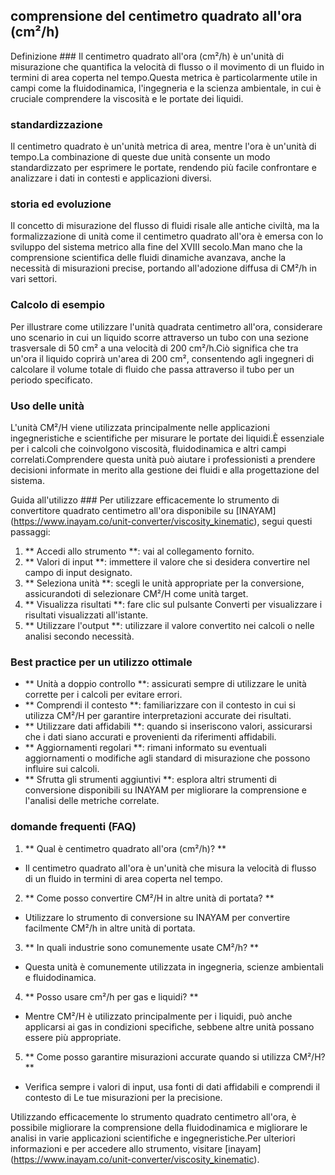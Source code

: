 ## comprensione del centimetro quadrato all'ora (cm²/h)

Definizione ###
Il centimetro quadrato all'ora (cm²/h) è un'unità di misurazione che quantifica la velocità di flusso o il movimento di un fluido in termini di area coperta nel tempo.Questa metrica è particolarmente utile in campi come la fluidodinamica, l'ingegneria e la scienza ambientale, in cui è cruciale comprendere la viscosità e le portate dei liquidi.

### standardizzazione
Il centimetro quadrato è un'unità metrica di area, mentre l'ora è un'unità di tempo.La combinazione di queste due unità consente un modo standardizzato per esprimere le portate, rendendo più facile confrontare e analizzare i dati in contesti e applicazioni diversi.

### storia ed evoluzione
Il concetto di misurazione del flusso di fluidi risale alle antiche civiltà, ma la formalizzazione di unità come il centimetro quadrato all'ora è emersa con lo sviluppo del sistema metrico alla fine del XVIII secolo.Man mano che la comprensione scientifica delle fluidi dinamiche avanzava, anche la necessità di misurazioni precise, portando all'adozione diffusa di CM²/h in vari settori.

### Calcolo di esempio
Per illustrare come utilizzare l'unità quadrata centimetro all'ora, considerare uno scenario in cui un liquido scorre attraverso un tubo con una sezione trasversale di 50 cm² a una velocità di 200 cm²/h.Ciò significa che tra un'ora il liquido coprirà un'area di 200 cm², consentendo agli ingegneri di calcolare il volume totale di fluido che passa attraverso il tubo per un periodo specificato.

### Uso delle unità
L'unità CM²/H viene utilizzata principalmente nelle applicazioni ingegneristiche e scientifiche per misurare le portate dei liquidi.È essenziale per i calcoli che coinvolgono viscosità, fluidodinamica e altri campi correlati.Comprendere questa unità può aiutare i professionisti a prendere decisioni informate in merito alla gestione dei fluidi e alla progettazione del sistema.

Guida all'utilizzo ###
Per utilizzare efficacemente lo strumento di convertitore quadrato centimetro all'ora disponibile su [INAYAM] (https://www.inayam.co/unit-converter/viscosity_kinematic), segui questi passaggi:

1. ** Accedi allo strumento **: vai al collegamento fornito.
2. ** Valori di input **: immettere il valore che si desidera convertire nel campo di input designato.
3. ** Seleziona unità **: scegli le unità appropriate per la conversione, assicurandoti di selezionare CM²/H come unità target.
4. ** Visualizza risultati **: fare clic sul pulsante Converti per visualizzare i risultati visualizzati all'istante.
5. ** Utilizzare l'output **: utilizzare il valore convertito nei calcoli o nelle analisi secondo necessità.

### Best practice per un utilizzo ottimale
- ** Unità a doppio controllo **: assicurati sempre di utilizzare le unità corrette per i calcoli per evitare errori.
- ** Comprendi il contesto **: familiarizzare con il contesto in cui si utilizza CM²/H per garantire interpretazioni accurate dei risultati.
- ** Utilizzare dati affidabili **: quando si inseriscono valori, assicurarsi che i dati siano accurati e provenienti da riferimenti affidabili.
- ** Aggiornamenti regolari **: rimani informato su eventuali aggiornamenti o modifiche agli standard di misurazione che possono influire sui calcoli.
- ** Sfrutta gli strumenti aggiuntivi **: esplora altri strumenti di conversione disponibili su INAYAM per migliorare la comprensione e l'analisi delle metriche correlate.

### domande frequenti (FAQ)

1. ** Qual è centimetro quadrato all'ora (cm²/h)? **
- Il centimetro quadrato all'ora è un'unità che misura la velocità di flusso di un fluido in termini di area coperta nel tempo.

2. ** Come posso convertire CM²/H in altre unità di portata? **
- Utilizzare lo strumento di conversione su INAYAM per convertire facilmente CM²/h in altre unità di portata.

3. ** In quali industrie sono comunemente usate CM²/h? **
- Questa unità è comunemente utilizzata in ingegneria, scienze ambientali e fluidodinamica.

4. ** Posso usare cm²/h per gas e liquidi? **
- Mentre CM²/H è utilizzato principalmente per i liquidi, può anche applicarsi ai gas in condizioni specifiche, sebbene altre unità possano essere più appropriate.

5. ** Come posso garantire misurazioni accurate quando si utilizza CM²/H? **
- Verifica sempre i valori di input, usa fonti di dati affidabili e comprendi il contesto di Le tue misurazioni per la precisione.

Utilizzando efficacemente lo strumento quadrato centimetro all'ora, è possibile migliorare la comprensione della fluidodinamica e migliorare le analisi in varie applicazioni scientifiche e ingegneristiche.Per ulteriori informazioni e per accedere allo strumento, visitare [inayam] (https://www.inayam.co/unit-converter/viscosity_kinematic).